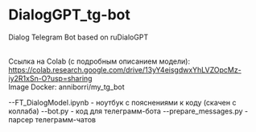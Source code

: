 # DialogGPT_tg-bot
Dialog Telegram Bot based on ruDialoGPT<br><br>
  
Ссылка на Colab (с подробным описанием модели): https://colab.research.google.com/drive/13yY4eisgdwxYhLVZOpcMz-iy2R1xSn-O?usp=sharing<br>
Image Docker: anniborri/my_tg_bot <br>

--FT_DialogModel.ipynb - ноутбук с пояснениями к коду (скачен с коллаба)
--bot.py - код для телеграмм-бота
--prepare_messages.py - парсер телеграмм-чатов

